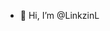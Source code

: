 - 👋 Hi, I’m @LinkzinL


<!---
LinkzinL/LinkzinL is a ✨ special ✨ repository because its `README.md` (this file) appears on your GitHub profile.
You can click the Preview link to take a look at your changes.
--->
